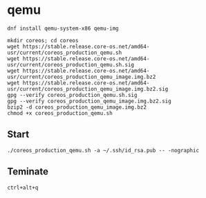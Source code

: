 # qemu

	dnf install qemu-system-x86 qemu-img

	mkdir coreos; cd coreos
	wget https://stable.release.core-os.net/amd64-usr/current/coreos_production_qemu.sh
	wget https://stable.release.core-os.net/amd64-usr/current/coreos_production_qemu.sh.sig
	wget https://stable.release.core-os.net/amd64-usr/current/coreos_production_qemu_image.img.bz2
	wget https://stable.release.core-os.net/amd64-usr/current/coreos_production_qemu_image.img.bz2.sig
	gpg --verify coreos_production_qemu.sh.sig
	gpg --verify coreos_production_qemu_image.img.bz2.sig
	bzip2 -d coreos_production_qemu_image.img.bz2
	chmod +x coreos_production_qemu.sh

## Start

	./coreos_production_qemu.sh -a ~/.ssh/id_rsa.pub -- -nographic

## Teminate

	ctrl+alt+q
